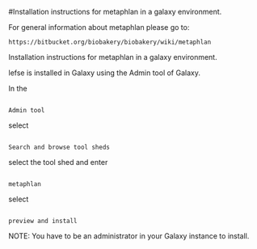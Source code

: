 #Installation instructions for metaphlan in a galaxy environment.

For general information about metaphlan please go to:
```
https://bitbucket.org/biobakery/biobakery/wiki/metaphlan
```
Installation instructions for metaphlan in a galaxy environment.



lefse is installed in Galaxy using the Admin tool of Galaxy.



In the 

```

Admin tool

```

select 

```

Search and browse tool sheds

```

select the tool shed and enter

```

metaphlan

```

select

```

preview and install

```



NOTE:  You have to be an administrator in your Galaxy instance to install.




